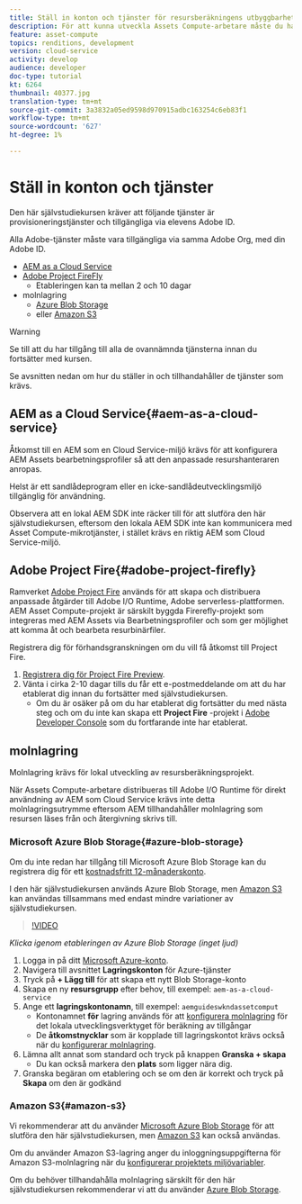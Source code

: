 ```yaml
---
title: Ställ in konton och tjänster för resursberäkningens utbyggbarhet
description: För att kunna utveckla Assets Compute-arbetare måste du ha tillgång till konton och tjänster, inklusive AEM som Cloud Service, Adobe Project Fire och molnlagring från Microsoft eller Amazon.
feature: asset-compute
topics: renditions, development
version: cloud-service
activity: develop
audience: developer
doc-type: tutorial
kt: 6264
thumbnail: 40377.jpg
translation-type: tm+mt
source-git-commit: 3a3832a05ed9598d970915adbc163254c6eb83f1
workflow-type: tm+mt
source-wordcount: '627'
ht-degree: 1%

---
```



# Ställ in konton och tjänster

Den här självstudiekursen kräver att följande tjänster är provisioneringstjänster och tillgängliga via elevens Adobe ID.

Alla Adobe-tjänster måste vara tillgängliga via samma Adobe Org, med din Adobe ID.

+ [AEM as a Cloud Service](#aem-as-a-cloud-service)
+ [Adobe Project FireFly](#adobe-project-firefly)
   + Etableringen kan ta mellan 2 och 10 dagar
+ molnlagring
   + [Azure Blob Storage](https://azure.microsoft.com/en-us/services/storage/blobs/)
   + eller [Amazon S3](https://aws.amazon.com/s3/?did=ft_card&amp;trk=ft_card)

>[!WARNING]
>
>Se till att du har tillgång till alla de ovannämnda tjänsterna innan du fortsätter med kursen.
> 
> Se avsnitten nedan om hur du ställer in och tillhandahåller de tjänster som krävs.

## AEM as a Cloud Service{#aem-as-a-cloud-service}

Åtkomst till en AEM som en Cloud Service-miljö krävs för att konfigurera AEM Assets bearbetningsprofiler så att den anpassade resurshanteraren anropas.

Helst är ett sandlådeprogram eller en icke-sandlådeutvecklingsmiljö tillgänglig för användning.

Observera att en lokal AEM SDK inte räcker till för att slutföra den här självstudiekursen, eftersom den lokala AEM SDK inte kan kommunicera med Asset Compute-mikrotjänster, i stället krävs en riktig AEM som Cloud Service-miljö.

## Adobe Project Fire{#adobe-project-firefly}

Ramverket [Adobe Project Fire](https://www.adobe.io/apis/experienceplatform/project-firefly.html) används för att skapa och distribuera anpassade åtgärder till Adobe I/O Runtime, Adobe serverless-plattformen. AEM Asset Compute-projekt är särskilt byggda Firerefly-projekt som integreras med AEM Assets via Bearbetningsprofiler och som ger möjlighet att komma åt och bearbeta resurbinärfiler.

Registrera dig för förhandsgranskningen om du vill få åtkomst till Project Fire.

1. [Registrera dig för Project Fire Preview](https://adobeio.typeform.com/to/obqgRm).
1. Vänta i cirka 2-10 dagar tills du får ett e-postmeddelande om att du har etablerat dig innan du fortsätter med självstudiekursen.
   + Om du är osäker på om du har etablerat dig fortsätter du med nästa steg och om du inte kan skapa ett __Project Fire__ -projekt i [Adobe Developer Console](https://console.adobe.io) som du fortfarande inte har etablerat.

## molnlagring

Molnlagring krävs för lokal utveckling av resursberäkningsprojekt.

När Assets Compute-arbetare distribueras till Adobe I/O Runtime för direkt användning av AEM som Cloud Service krävs inte detta molnlagringsutrymme eftersom AEM tillhandahåller molnlagring som resursen läses från och återgivning skrivs till.

### Microsoft Azure Blob Storage{#azure-blob-storage}

Om du inte redan har tillgång till Microsoft Azure Blob Storage kan du registrera dig för ett [kostnadsfritt 12-månaderskonto](https://azure.microsoft.com/en-us/free/).

I den här självstudiekursen används Azure Blob Storage, men [Amazon S3](#amazon-s3) kan användas tillsammans med endast mindre variationer av självstudiekursen.

>[!VIDEO](https://video.tv.adobe.com/v/40377/?quality=12&learn=on)

_Klicka igenom etableringen av Azure Blob Storage (inget ljud)_


1. Logga in på ditt [Microsoft Azure-konto](https://azure.microsoft.com/en-us/account/).
1. Navigera till avsnittet __Lagringskonton__ för Azure-tjänster
1. Tryck på __+ Lägg till__ för att skapa ett nytt Blob Storage-konto
1. Skapa en ny __resursgrupp__ efter behov, till exempel: `aem-as-a-cloud-service`
1. Ange ett __lagringskontonamn__, till exempel: `aemguideswkndassetcomput`
   + Kontonamnet __för__ lagring används för att [konfigurera molnlagring](../develop/environment-variables.md) för det lokala utvecklingsverktyget för beräkning av tillgångar
   + De __åtkomstnycklar__ som är kopplade till lagringskontot krävs också när du [konfigurerar molnlagring](../develop/environment-variables.md).
1. Lämna allt annat som standard och tryck på knappen __Granska + skapa__
   + Du kan också markera den __plats__ som ligger nära dig.
1. Granska begäran om etablering och se om den är korrekt och tryck på __Skapa__ om den är godkänd

### Amazon S3{#amazon-s3}

Vi rekommenderar att du använder [Microsoft Azure Blob Storage](#azure-blob-storage) för att slutföra den här självstudiekursen, men [Amazon S3](https://aws.amazon.com/s3/?did=ft_card&amp;trk=ft_card) kan också användas.

Om du använder Amazon S3-lagring anger du inloggningsuppgifterna för Amazon S3-molnlagring när du [konfigurerar projektets miljövariabler](../develop/environment-variables.md#amazon-s3).

Om du behöver tillhandahålla molnlagring särskilt för den här självstudiekursen rekommenderar vi att du använder [Azure Blob Storage](#azure-blob-storage).
